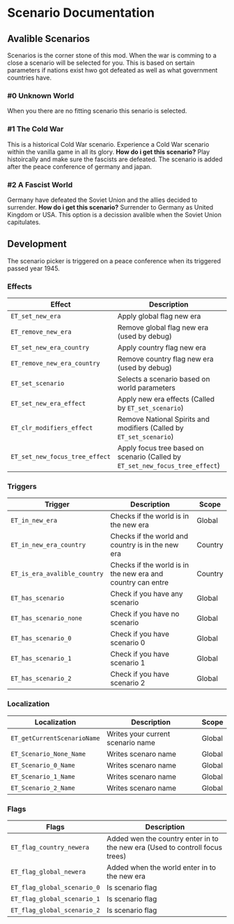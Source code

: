 # Scenario Documentation

## Avalible Scenarios
Scenarios is the corner stone of this mod. When the war is comming to a close a scenario will be selected for you. This is based on sertain parameters if nations exist hwo got defeated as well as what government countries have.

### #0 Unknown World 
When you there are no fitting scenario this senario is selected.

### #1 The Cold War
This is a historical Cold War scenario. Experience a Cold War scenario within the vanilla game in all its glory.
**How do i get this scenario?** Play histoircally and make sure the fascists are defeated. The scenario is added after the peace conference of germany and japan.

### #2 A Fascist World
Germany have defeated the Soviet Union and the allies decided to surrender.
**How do i get this scenario?** Surrender to Germany as United Kingdom or USA. This option is a decission avalible when the Soviet Union capitulates.

## Development
The scenario picker is triggered on a peace conference when its triggered passed year 1945.

### Effects                         
| Effect                            | Description                                                                   | Scope    |
| ---                               | ---                                                                           | ---      |
| `ET_set_new_era`                  | Apply global flag new era                                                     | Global   |
| `ET_remove_new_era`               | Remove global flag new era (used by debug)                                    | Global   |
| `ET_set_new_era_country`          | Apply country flag new era                                                    | Country  |
| `ET_remove_new_era_country`       | Remove country flag new era (used by debug)                                   | Country  |
| `ET_set_scenario`                 | Selects a scenario based on world parameters                                  | Global   |
| `ET_set_new_era_effect`           | Apply new era effects (Called by `ET_set_scenario`)                           | Country  |
| `ET_clr_modifiers_effect`         | Remove National Spirits and modifiers (Called by `ET_set_scenario`)           | Country  |
| `ET_set_new_focus_tree_effect`    | Apply focus tree based on scenario (Called by `ET_set_new_focus_tree_effect`) | Country  |

### Triggers
| Trigger                           | Description                                                                   | Scope    |
| ---                               | ---                                                                           | ---      |
| `ET_in_new_era`                   | Checks if the world is in the new era                                         | Global   |
| `ET_in_new_era_country`           | Checks if the world and country is in the new era                             | Country  |
| `ET_is_era_avalible_country`      | Checks if the world is in the new era and country can entre                   | Country  |
| `ET_has_scenario`                 | Check if you have any scenario                                                | Global   |
| `ET_has_scenario_none`            | Check if you have no scenario                                                 | Global   |
| `ET_has_scenario_0`               | Check if you have scenario 0                                                  | Global   |
| `ET_has_scenario_1`               | Check if you have scenario 1                                                  | Global   |
| `ET_has_scenario_2`               | Check if you have scenario 2                                                  | Global   |

### Localization

| Localization                      | Description                                                                   | Scope    |
| ---                               | ---                                                                           | ---      |
| `ET_getCurrentScenarioName`       | Writes your current scenario name                                             | Global   |
| `ET_Scenario_None_Name`           | Writes scenaro name                                                           | Global   |
| `ET_Scenario_0_Name`              | Writes scenaro name                                                           | Global   |
| `ET_Scenario_1_Name`              | Writes scenaro name                                                           | Global   |
| `ET_Scenario_2_Name`              | Writes scenaro name                                                           | Global   |

### Flags
| Flags                             | Description                                                                   |
| ---                               | ---                                                                           |
| `ET_flag_country_newera`          | Added wen the country enter in to the new era (Used to controll focus trees)  |
| `ET_flag_global_newera`           | Added when the world enter in to the new era                                  |
| `ET_flag_global_scenario_0`       | Is scenario flag                                                              |
| `ET_flag_global_scenario_1`       | Is scenario flag                                                              |
| `ET_flag_global_scenario_2`       | Is scenario flag                                                              |
